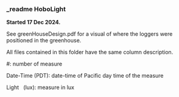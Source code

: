 ### _readme HoboLight

**Started 17 Dec 2024.**

See greenHouseDesign.pdf for a visual of where the loggers were positioned in the greenhouse. 

All files contained in this folder have the same column description.

#: number of measure

Date-Time (PDT): date-time of Pacific day time of the measure

Light   (lux): measure in lux
